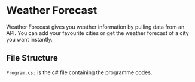 # Weather Forecast
Weather Forecast gives you weather information by pulling data from an API. 
You can add your favourite cities or get the weather forecast of a city you want instantly.  
## File Structure  
`Program.cs:` is the c# file containing the programme codes.

